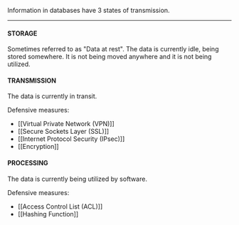 Information in databases have 3 states of transmission.

****
#### STORAGE
Sometimes referred to as "Data at rest". The data is currently idle, being stored somewhere. It is not being moved anywhere and it is not being utilized.

#### TRANSMISSION
The data is currently in transit.

Defensive measures:
- [[Virtual Private Network (VPN)]]
- [[Secure Sockets Layer (SSL)]]
- [[Internet Protocol Security (IPsec)]]
- [[Encryption]]
#### PROCESSING
The data is currently being utilized by software.

Defensive measures:
- [[Access Control List (ACL)]]
- [[Hashing Function]]
